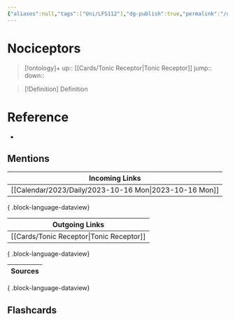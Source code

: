 ```yaml
---
{"aliases":null,"tags":["Uni/LFS112"],"dg-publish":true,"permalink":"/cards/nociceptors/","dgPassFrontmatter":true}
---
```


# Nociceptors

> [!ontology]+
> up:: [[Cards/Tonic Receptor\|Tonic Receptor]]
> jump:: 
> down:: 

> [!Definition] Definition

# Reference

- 

## Mentions

| Incoming Links                                            |
| --------------------------------------------------------- |
| [[Calendar/2023/Daily/2023-10-16 Mon\|2023-10-16 Mon]] |

{ .block-language-dataview}

| Outgoing Links                              |
| ------------------------------------------- |
| [[Cards/Tonic Receptor\|Tonic Receptor]] |

{ .block-language-dataview}

| Sources |
| ------- |

{ .block-language-dataview}

## Flashcards
